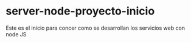 # server-node-proyecto-inicio
Este es el inicio para concer como se desarrollan los servicios web con node JS
